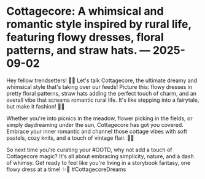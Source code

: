 # Cottagecore: A whimsical and romantic style inspired by rural life, featuring flowy dresses, floral patterns, and straw hats. — 2025-09-02

Hey fellow trendsetters! 🌿✨ Let's talk Cottagecore, the ultimate dreamy and whimsical style that's taking over our feeds! Picture this: flowy dresses in pretty floral patterns, straw hats adding the perfect touch of charm, and an overall vibe that screams romantic rural life. It's like stepping into a fairytale, but make it fashion! 🌸💫 

Whether you're into picnics in the meadow, flower picking in the fields, or simply daydreaming under the sun, Cottagecore has got you covered. Embrace your inner romantic and channel those cottage vibes with soft pastels, cozy knits, and a touch of vintage flair. 🌻💖 

So next time you're curating your #OOTD, why not add a touch of Cottagecore magic? It's all about embracing simplicity, nature, and a dash of whimsy. Get ready to feel like you're living in a storybook fantasy, one flowy dress at a time! ✨🏡 #CottagecoreDreams
